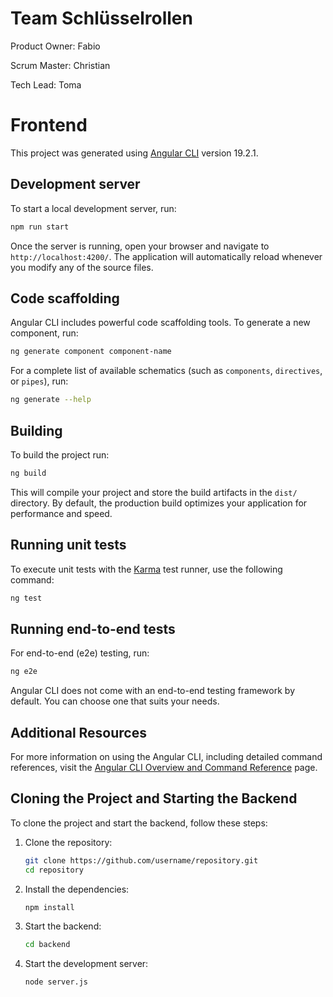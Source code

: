 # Team Schlüsselrollen

Product Owner: Fabio

Scrum Master: Christian

Tech Lead: Toma

# Frontend

This project was generated using [Angular CLI](https://github.com/angular/angular-cli) version 19.2.1.

## Development server

To start a local development server, run:

```bash
npm run start
```

Once the server is running, open your browser and navigate to `http://localhost:4200/`. The application will automatically reload whenever you modify any of the source files.

## Code scaffolding

Angular CLI includes powerful code scaffolding tools. To generate a new component, run:

```bash
ng generate component component-name
```

For a complete list of available schematics (such as `components`, `directives`, or `pipes`), run:

```bash
ng generate --help
```

## Building

To build the project run:

```bash
ng build
```

This will compile your project and store the build artifacts in the `dist/` directory. By default, the production build optimizes your application for performance and speed.

## Running unit tests

To execute unit tests with the [Karma](https://karma-runner.github.io) test runner, use the following command:

```bash
ng test
```

## Running end-to-end tests

For end-to-end (e2e) testing, run:

```bash
ng e2e
```

Angular CLI does not come with an end-to-end testing framework by default. You can choose one that suits your needs.

## Additional Resources

For more information on using the Angular CLI, including detailed command references, visit the [Angular CLI Overview and Command Reference](https://angular.dev/tools/cli) page.

## Cloning the Project and Starting the Backend

To clone the project and start the backend, follow these steps:

1. Clone the repository:

   ```bash
   git clone https://github.com/username/repository.git
   cd repository
   ```

2. Install the dependencies:

   ```bash
   npm install
   ```

3. Start the backend:

   ```bash
   cd backend
   ```

4. Start the development server:
   ```bash
   node server.js
   ```
